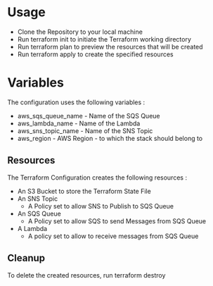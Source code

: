 # Usage

- Clone the Repository to your local machine 
- Run terraform init to initiate the Terraform working directory 
- Run terraform plan to preview the resources that will be created
- Run terraform apply to create the specified resources 

# Variables

The configuration uses the following variables :

- aws_sqs_queue_name - Name of the SQS Queue 
- aws_lambda_name - Name of the Lambda 
- aws_sns_topic_name - Name of the SNS Topic 
- aws_region - AWS Region - to which the stack should belong to 

## Resources
The Terraform Configuration creates the following resources : 

- An S3 Bucket to store the Terraform State File
- An SNS Topic 
	-  A Policy set to allow SNS to Publish to SQS Queue 
- An SQS Queue
	- A Policy set to allow SQS to send Messages from SQS Queue
- A Lambda 
	- A policy set to allow to receive messages from SQS Queue 

## Cleanup
To delete the created resources, run terraform destroy 
